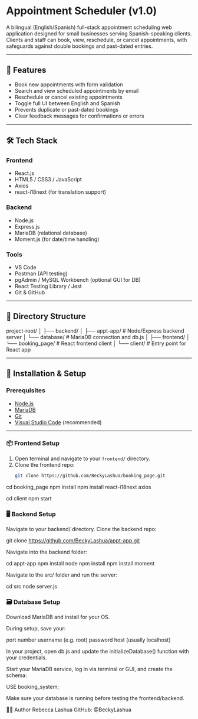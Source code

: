 # Appointment Scheduler (v1.0)

A bilingual (English/Spanish) full-stack appointment scheduling web application designed for small businesses serving Spanish-speaking clients. Clients and staff can book, view, reschedule, or cancel appointments, with safeguards against double bookings and past-dated entries.

---

## 🚀 Features

- Book new appointments with form validation
- Search and view scheduled appointments by email
- Reschedule or cancel existing appointments
- Toggle full UI between English and Spanish
- Prevents duplicate or past-dated bookings
- Clear feedback messages for confirmations or errors

---

## 🛠️ Tech Stack

### Frontend
- React.js
- HTML5 / CSS3 / JavaScript
- Axios
- react-i18next (for translation support)

### Backend
- Node.js
- Express.js
- MariaDB (relational database)
- Moment.js (for date/time handling)

### Tools
- VS Code
- Postman (API testing)
- pgAdmin / MySQL Workbench (optional GUI for DB)
- React Testing Library / Jest
- Git & GitHub

---

## 📁 Directory Structure
project-root/ │ ├── backend/ │ ├── appt-app/ # Node/Express backend server │ └── database/ # MariaDB connection and db.js │ ├── frontend/ │ └── booking_page/ # React frontend client │ └── client/ # Entry point for React app


---

## 🧩 Installation & Setup

### Prerequisites
- [Node.js](https://nodejs.org/)
- [MariaDB](https://mariadb.org/download/)
- [Git](https://git-scm.com/)
- [Visual Studio Code](https://code.visualstudio.com/) (recommended)

---

### 📦 Frontend Setup

1. Open terminal and navigate to your `frontend/` directory.
2. Clone the frontend repo:
   ```bash
   git clone https://github.com/BeckyLashua/booking_page.git


cd booking_page
npm install
npm install react-i18next axios

cd client
npm start

### 🖥️ Backend Setup
Navigate to your backend/ directory.
Clone the backend repo:

git clone https://github.com/BeckyLashua/appt-app.git

Navigate into the backend folder:

cd appt-app
npm install node
npm install
npm install moment

Navigate to the src/ folder and run the server:

cd src
node server.js

### 🗃️ Database Setup
Download MariaDB and install for your OS.

During setup, save your:

port number
username (e.g. root)
password
host (usually localhost)

In your project, open db.js and update the initializeDatabase() function with your credentials.

Start your MariaDB service, log in via terminal or GUI, and create the schema:

USE booking_system;

Make sure your database is running before testing the frontend/backend.

🙋‍♀️ Author
Rebecca Lashua
GitHub: @BeckyLashua
